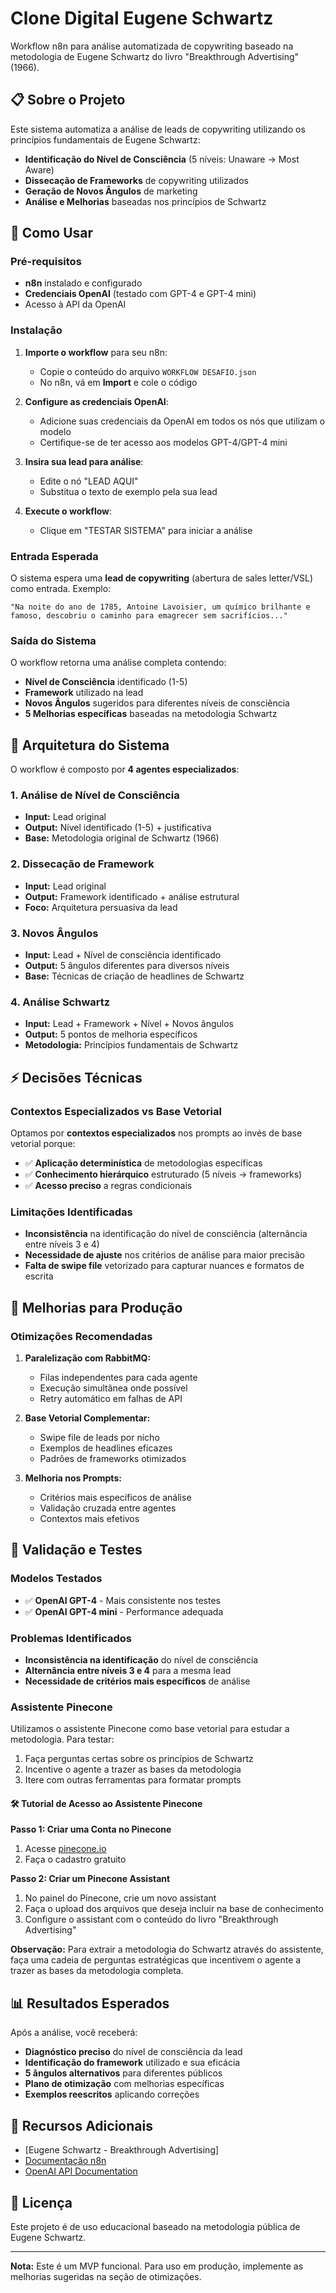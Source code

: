 # Clone Digital Eugene Schwartz

Workflow n8n para análise automatizada de copywriting baseado na metodologia de Eugene Schwartz do livro "Breakthrough Advertising" (1966).

## 📋 Sobre o Projeto

Este sistema automatiza a análise de leads de copywriting utilizando os princípios fundamentais de Eugene Schwartz:

- **Identificação do Nível de Consciência** (5 níveis: Unaware → Most Aware)
- **Dissecação de Frameworks** de copywriting utilizados
- **Geração de Novos Ângulos** de marketing
- **Análise e Melhorias** baseadas nos princípios de Schwartz

## 🚀 Como Usar

### Pré-requisitos

- **n8n** instalado e configurado
- **Credenciais OpenAI** (testado com GPT-4 e GPT-4 mini)
- Acesso à API da OpenAI

### Instalação

1. **Importe o workflow** para seu n8n:
   - Copie o conteúdo do arquivo `WORKFLOW DESAFIO.json`
   - No n8n, vá em **Import** e cole o código

2. **Configure as credenciais OpenAI**:
   - Adicione suas credenciais da OpenAI em todos os nós que utilizam o modelo
   - Certifique-se de ter acesso aos modelos GPT-4/GPT-4 mini

3. **Insira sua lead para análise**:
   - Edite o nó "LEAD AQUI"
   - Substitua o texto de exemplo pela sua lead

4. **Execute o workflow**:
   - Clique em "TESTAR SISTEMA" para iniciar a análise

### Entrada Esperada

O sistema espera uma **lead de copywriting** (abertura de sales letter/VSL) como entrada. Exemplo:

```
"Na noite do ano de 1785, Antoine Lavoisier, um químico brilhante e famoso, descobriu o caminho para emagrecer sem sacrifícios..."
```

### Saída do Sistema

O workflow retorna uma análise completa contendo:

- **Nível de Consciência** identificado (1-5)
- **Framework** utilizado na lead
- **Novos Ângulos** sugeridos para diferentes níveis de consciência
- **5 Melhorias específicas** baseadas na metodologia Schwartz

## 🔧 Arquitetura do Sistema

O workflow é composto por **4 agentes especializados**:

### 1. Análise de Nível de Consciência
- **Input:** Lead original
- **Output:** Nível identificado (1-5) + justificativa
- **Base:** Metodologia original de Schwartz (1966)

### 2. Dissecação de Framework
- **Input:** Lead original
- **Output:** Framework identificado + análise estrutural
- **Foco:** Arquitetura persuasiva da lead

### 3. Novos Ângulos
- **Input:** Lead + Nível de consciência identificado
- **Output:** 5 ângulos diferentes para diversos níveis
- **Base:** Técnicas de criação de headlines de Schwartz

### 4. Análise Schwartz
- **Input:** Lead + Framework + Nível + Novos ângulos
- **Output:** 5 pontos de melhoria específicos
- **Metodologia:** Princípios fundamentais de Schwartz

## ⚡ Decisões Técnicas

### Contextos Especializados vs Base Vetorial

Optamos por **contextos especializados** nos prompts ao invés de base vetorial porque:

- ✅ **Aplicação determinística** de metodologias específicas
- ✅ **Conhecimento hierárquico** estruturado (5 níveis → frameworks)
- ✅ **Acesso preciso** a regras condicionais

### Limitações Identificadas

- **Inconsistência** na identificação do nível de consciência (alternância entre níveis 3 e 4)
- **Necessidade de ajuste** nos critérios de análise para maior precisão
- **Falta de swipe file** vetorizado para capturar nuances e formatos de escrita

## 🔄 Melhorias para Produção

### Otimizações Recomendadas

1. **Paralelização com RabbitMQ:**
   - Filas independentes para cada agente
   - Execução simultânea onde possível
   - Retry automático em falhas de API

2. **Base Vetorial Complementar:**
   - Swipe file de leads por nicho
   - Exemplos de headlines eficazes
   - Padrões de frameworks otimizados

3. **Melhoria nos Prompts:**
   - Critérios mais específicos de análise
   - Validação cruzada entre agentes
   - Contextos mais efetivos

## 🧪 Validação e Testes

### Modelos Testados
- ✅ **OpenAI GPT-4** - Mais consistente nos testes
- ✅ **OpenAI GPT-4 mini** - Performance adequada

### Problemas Identificados
- **Inconsistência na identificação** do nível de consciência
- **Alternância entre níveis 3 e 4** para a mesma lead
- **Necessidade de critérios mais específicos** de análise

### Assistente Pinecone
Utilizamos o assistente Pinecone como base vetorial para estudar a metodologia. Para testar:
1. Faça perguntas certas sobre os princípios de Schwartz
2. Incentive o agente a trazer as bases da metodologia
3. Itere com outras ferramentas para formatar prompts

#### 🛠️ Tutorial de Acesso ao Assistente Pinecone

**Passo 1: Criar uma Conta no Pinecone**
1. Acesse [pinecone.io](https://pinecone.io)
2. Faça o cadastro gratuito

**Passo 2: Criar um Pinecone Assistant**
1. No painel do Pinecone, crie um novo assistant
2. Faça o upload dos arquivos que deseja incluir na base de conhecimento
3. Configure o assistant com o conteúdo do livro "Breakthrough Advertising"

**Observação:** Para extrair a metodologia do Schwartz através do assistente, faça uma cadeia de perguntas estratégicas que incentivem o agente a trazer as bases da metodologia completa.

## 📊 Resultados Esperados

Após a análise, você receberá:

- **Diagnóstico preciso** do nível de consciência da lead
- **Identificação do framework** utilizado e sua eficácia
- **5 ângulos alternativos** para diferentes públicos
- **Plano de otimização** com melhorias específicas
- **Exemplos reescritos** aplicando correções

## 🔗 Recursos Adicionais

- [Eugene Schwartz - Breakthrough Advertising]
- [Documentação n8n](https://docs.n8n.io)
- [OpenAI API Documentation](https://platform.openai.com/docs)

## 📝 Licença

Este projeto é de uso educacional baseado na metodologia pública de Eugene Schwartz.

---

**Nota:** Este é um MVP funcional. Para uso em produção, implemente as melhorias sugeridas na seção de otimizações.

